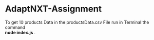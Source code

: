 # AdaptNXT-Assignment

To get 10 products Data in the productsData.csv File run in Terminal the command </br>
<b>node index.js</b> .
